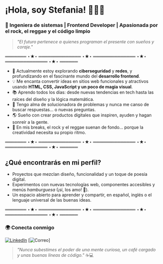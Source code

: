 # ¡Hola, soy Stefania! 👩‍💻✨

### 🌱 Ingeniera de sistemas | Frontend Developer | Apasionada por el rock, el reggae y el código limpio

> *"El futuro pertenece a quienes programan el presente con sueños y coraje."*

═══════ ⋆★⋆ ══════════════ ⋆★⋆ ══════════════ ⋆★⋆ ══════════════ ⋆★⋆ ══════

- 🚀 Actualmente estoy explorando **ciberseguridad** y **redes**, y profundizando en el fascinante mundo del **desarrollo frontend**.
- 💡 Me encanta convertir ideas en sitios web funcionales y atractivos usando **HTML, CSS, JavaScript y un poco de magia visual**.
- 📚 Aprendo todos los días: desde nuevas tendencias en tech hasta las raíces del diseño y la lógica matemática.
- 🤖 Tengo alma de solucionadora de problemas y nunca me canso de buscar respuestas… o nuevas preguntas.
- 🌎 Sueño con crear productos digitales que inspiren, ayuden y hagan sonreír a la gente.
- 🥁 En mis breaks, el rock y el reggae suenan de fondo… porque la creatividad necesita su propio ritmo.

═══════ ⋆★⋆ ══════════════ ⋆★⋆ ══════════════ ⋆★⋆ ══════════════ ⋆★⋆ ══════

## ¿Qué encontrarás en mi perfil?
- Proyectos que mezclan diseño, funcionalidad y un toque de poesía digital.
- Experimentos con nuevas tecnologías web, componentes accesibles y menús *hamburguesa* (¡sí, los amo! 🍔).
- Un espacio abierto para aprender y compartir, en español, inglés o el lenguaje universal de las buenas ideas.

═══════ ⋆★⋆ ══════════════ ⋆★⋆ ══════════════ ⋆★⋆ ══════════════ ⋆★⋆ ══════


### 🌍 Conecta conmigo

[![LinkedIn](https://img.shields.io/badge/LinkedIn-blue?style=flat&logo=linkedin)](https://www.linkedin.com/in/stefania-portuguez/)
[![Correo](https://img.shields.io/badge/Email-ste...1@gmail.com-informational?style=flat&logo=gmail)]



> _"Nunca subestimes el poder de una mente curiosa, un café cargado y unas buenas líneas de código."_ ☕💻

